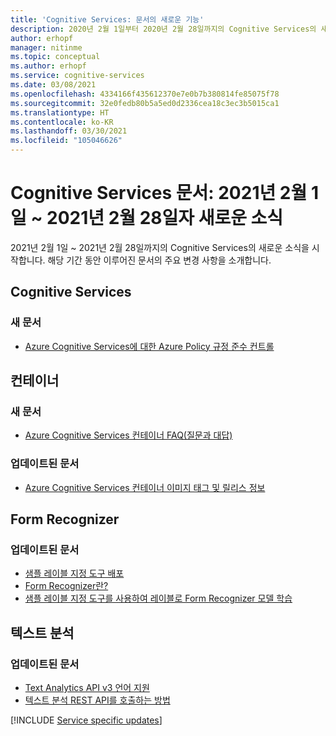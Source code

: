 ```yaml
---
title: 'Cognitive Services: 문서의 새로운 기능'
description: 2020년 2월 1일부터 2020년 2월 28일까지의 Cognitive Services의 새로운 소식 문서
author: erhopf
manager: nitinme
ms.topic: conceptual
ms.author: erhopf
ms.service: cognitive-services
ms.date: 03/08/2021
ms.openlocfilehash: 4334166f435612370e7e0b7b380814fe85075f78
ms.sourcegitcommit: 32e0fedb80b5a5ed0d2336cea18c3ec3b5015ca1
ms.translationtype: HT
ms.contentlocale: ko-KR
ms.lasthandoff: 03/30/2021
ms.locfileid: "105046626"
---
```

# <a name="cognitive-services-docs-whats-new-for-february-1-2021---february-28-2021"></a>Cognitive Services 문서: 2021년 2월 1일 ~ 2021년 2월 28일자 새로운 소식

2021년 2월 1일 ~ 2021년 2월 28일까지의 Cognitive Services의 새로운 소식을 시작합니다. 해당 기간 동안 이루어진 문서의 주요 변경 사항을 소개합니다.

## <a name="cognitive-services"></a>Cognitive Services

### <a name="new-articles"></a>새 문서

- [Azure Cognitive Services에 대한 Azure Policy 규정 준수 컨트롤](security-controls-policy.md)

## <a name="containers"></a>컨테이너

### <a name="new-articles"></a>새 문서

- [Azure Cognitive Services 컨테이너 FAQ(질문과 대답)](./containers/container-faq.yml)

### <a name="updated-articles"></a>업데이트된 문서

- [Azure Cognitive Services 컨테이너 이미지 태그 및 릴리스 정보](./containers/container-image-tags.md)

## <a name="form-recognizer"></a>Form Recognizer

### <a name="updated-articles"></a>업데이트된 문서

- [샘플 레이블 지정 도구 배포](./form-recognizer/deploy-label-tool.md)
- [Form Recognizer란?](./form-recognizer/overview.md)
- [샘플 레이블 지정 도구를 사용하여 레이블로 Form Recognizer 모델 학습](./form-recognizer/quickstarts/label-tool.md)

## <a name="text-analytics"></a>텍스트 분석

### <a name="updated-articles"></a>업데이트된 문서

- [Text Analytics API v3 언어 지원](./text-analytics/language-support.md)
- [텍스트 분석 REST API를 호출하는 방법](./text-analytics/how-tos/text-analytics-how-to-call-api.md)

[!INCLUDE [Service specific updates](./includes/service-specific-updates.md)]